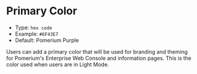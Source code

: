 # Primary Color
- Type: `hex code`
- Example: `#6F43E7`
- Default: Pomerium Purple

Users can add a primary color that will be used for branding and theming for Pomerium's Enterprise Web Console and information pages. This is the color used when users are in Light Mode.